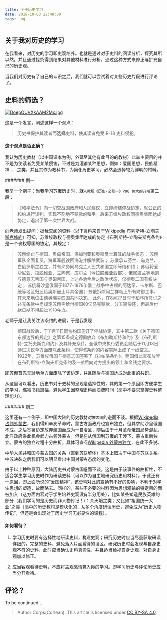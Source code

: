 ```yaml
---
title: 关于历史学习
date: 2018-10-03 22:48:00
tags: Log
---
```


## 关于我对历史的学习

在我看来，对历史的学习即史观培养。也就是通过对于史料的阅读分析，探究其所以然。并且通过探究得到结果对其他材料进行分析，通过这种方式来修正与扩充自己的历史观。

当我们对历史有了自己的认识之后，我们就可以尝试着对某些历史片段进行评论了。


## 史料的筛选？

[![DoepOUVXkAAM2Mx.jpg](https://i.loli.net/2018/10/03/5bb4dc9bcefb4.jpg)](https://twitter.com/fatuglyotaku/status/1046991510665867264?s=20)

这是一个发言，阐述这样一个观点：

> 历史书保护其读者而**选择**史料，使其读者免受 R-18 史料侵犯。

#### 这个观点是否正确？

我认为历史教材（以中国课本为例，外延至其他有此目的的教材）此举主要目的并不是为使读者免受某某侵害，不过是为灌输某种思想，例如：爱国思想，民族精神……之类，并且其作为教科书，为简化历史学习，必然会选择较为鲜明的材料。

####### 例一

我举一个例子：当我学习苏俄历史时，就`人教版《历史·必修一》P90 伟大的开端`第二段：

> 《和平法令》向一切交战国政府和人民建议，立即缔结停战协定，就公正的和约进行谈判，实现不割地不赔款的和平。后来苏维埃政权同德奥集团达成协定，退出了第一次世界大战。

向老师发出提问：据我查阅的资料（以下资料来自于[Wikipedia 布列斯特-立陶夫斯克條約](https://zh.wikipedia.org/wiki/%E5%B8%83%E5%88%97%E6%96%AF%E7%89%B9-%E7%AB%8B%E9%99%B6%E5%A4%AB%E6%96%AF%E5%85%8B%E6%A2%9D%E7%B4%84)）可知，苏维埃政权与德奥集团达成的协定《布列斯特-立陶夫斯克条约》是一个丧权辱国的协定，其规定：

> 苏俄终止与德国、奥匈帝国、保加利亚和奥斯曼土耳其的战争状态；
> 苏俄军队全面复员，海军军舰驶回海港并解除武装；
> 苏俄承认芬兰、乌克兰、白俄罗斯之独立，并有义务同乌克兰人民共和国立即缔结和约；
> 苏俄将爱沙尼亚、拉脱维亚、立陶宛、库尔兰（今拉脱维亚西部）、俄属波兰等地割与德意志帝国与奥匈帝国，上述各地今后之政治状态，仅德奥二国有权决定；
> 苏俄将沙皇俄国于1877-1878年俄土战争中占领的阿达罕、卡尔斯、巴统等地区归还给奥斯曼土耳其帝国；
> 苏俄拆除阿兰群岛上所有防御工事，其未来地位由德奥瑞芬四国共同决定。
> 此外，在8月27日时于柏林所签订之补充条款中尚规定苏俄需给付德国60亿马克赔款，分五期偿还，但最后付款日期不得超过1918年底。

老师于是让我关注该条约的进展，于是我发现

> 德国战败后，于11月11日同协约国签订了停战协定，其中第二款《关于德国东部边界的规定》之第15条规定德国放弃《布加勒斯特和约》及《布列斯特-立托夫斯克和约》及其补充条约。全俄中央执行委员会随后于11月13日通过决议单方面废除此条约，使得该条约的内容实际上成了一纸空文。
> 1922年，苏维埃俄国与德意志国签署了《拉帕洛条约》。两国借此宣布放弃在布列斯特-立陶夫斯克条约及一战后向对方提出的领土和金钱之要求。

即苏俄首先无耻地单方面废除了该协定，并且随后与德国达成对此事的共识。

从这里可以看出，历史书对于史料的呈现是选择性的，其的第一个原因即方便学生的学习，缩减书籍篇幅，避免学生因整理史料而浪费时间（高中不要求掌握史料整理能力）。

####### 例二

这里还有一个例子，即中国大陆的历史教材对`蒙古国`的避而不谈。根据[Wikipedia 占领外蒙古](https://zh.wikipedia.org/wiki/%E5%8D%A0%E9%A0%98%E5%A4%96%E8%92%99%E5%8F%A4)，我们得知辛亥革命时，蒙古方面政府也宣布独立，但其求助沙皇俄国不成。之后签署协定放弃建国而成为一自治区，随后由于十月革命俄国局势混乱，北洋政府乘此机会武力占领外蒙古。但是在从俄国到苏俄的干涉下，蒙古重新独立。蒙古的独立过程十分曲折，具体可查阅[Wikipedia 外蒙古独立](https://zh.wikipedia.org/wiki/%E5%A4%96%E8%92%99%E5%8F%A4%E7%8B%AC%E7%AB%8B)，在此不多说。

中华人民共和国与蒙古国的关系（直到苏联解体）基本上取决于中国与苏联关系。中苏决裂之后我们可以明显看出中国对蒙古态度的变化。

由于以上种种原因，大陆历史书对蒙古国避而不谈。这是由于该事件的曲折性，不适合学生学习历史时作为研读史料（可以作为自主地研究历史用材料）。于此还有一原因，即上面所说的“爱国精神”，该史料对此的宣扬有不好的影响，不利于对学生思想的塑造，故而略去。同样的，某些不必要的材料因为思想灌输的特定目的而被加入（这方面内容对于学生培养史观没有半分用处），比如某些塑造民族英雄的部分（我们学习的是历史而非人物传记！）：关天培之类；又比如“祖国统一大业”之类（高中的历史教材是模块化的，从多个角度研读历史，避免成为“历史人物传记”，但还是会出现对于历史学习无必要性的课程）。

#### 如何看待？

1. 学习历史时要有选择性地研读史料，构建史观；研究历史时应当尽量获取研读详细的，完整的史料，避免落入片面看待的误区。研究历史时会发现与自身史观不符的史料，此时应当确认史料真实性，并且适当检视自身史观，对自身史观加以修正。

2. 应当客观看待史料，不应将主观感情带入你的学习。即学习历史与评论历史应当分开看待。


## 评论？

To be continued...

> Author Corps(Corlean).
> This article is licensed under [CC BY-SA 4.0](https://creativecommons.org/licenses/by-sa/4.0/deed.zh).